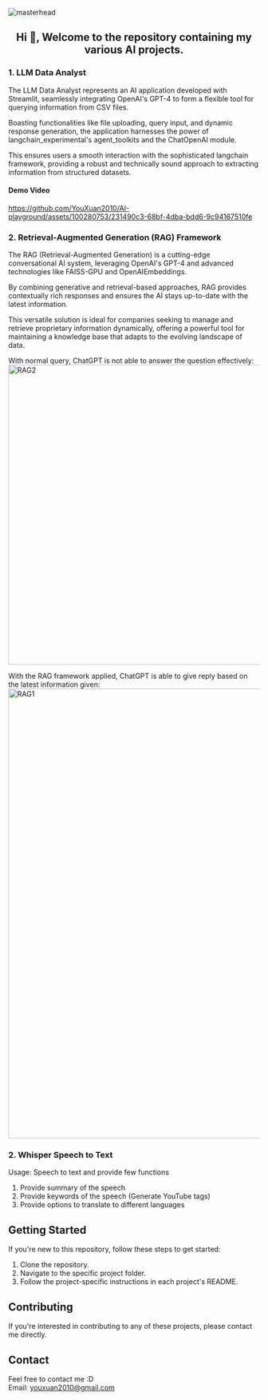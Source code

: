 ![masterhead](https://user-images.githubusercontent.com/10498744/210012254-234538ff-d198-48aa-8964-37e6fd45d227.gif)
<h2 align="center">Hi 👋, Welcome to the repository containing my various AI projects.</h2> 

### 1. LLM Data Analyst

The LLM Data Analyst represents an AI application developed with Streamlit, seamlessly integrating OpenAI's GPT-4 to form a flexible tool for querying information from CSV files. 

Boasting functionalities like file uploading, query input, and dynamic response generation, the application harnesses the power of langchain_experimental's agent_toolkits and the ChatOpenAI module. 

This ensures users a smooth interaction with the sophisticated langchain framework, providing a robust and technically sound approach to extracting information from structured datasets.

#### Demo Video
https://github.com/YouXuan2010/AI-playground/assets/100280753/231490c3-68bf-4dba-bdd6-9c94167510fe

### 2. Retrieval-Augmented Generation (RAG) Framework

The RAG (Retrieval-Augmented Generation) is a cutting-edge conversational AI system, leveraging OpenAI's GPT-4 and advanced technologies like FAISS-GPU and OpenAIEmbeddings.

By combining generative and retrieval-based approaches, RAG provides contextually rich responses and ensures the AI stays up-to-date with the latest information. 

This versatile solution is ideal for companies seeking to manage and retrieve proprietary information dynamically, offering a powerful tool for maintaining a knowledge base that adapts to the evolving landscape of data.

With normal query, ChatGPT is not able to answer the question effectively:
<img width="600" alt="RAG2" src="https://github.com/YouXuan2010/AI-playground/assets/100280753/592f5b8c-6205-43ce-a4ff-8ae4707dc0a3">

With the RAG framework applied, ChatGPT is able to give reply based on the latest information given:
<img width="900" alt="RAG1" src="https://github.com/YouXuan2010/AI-playground/assets/100280753/14696782-7251-4f3a-8d3b-9f3581c96624">

### 2. Whisper Speech to Text

Usage: Speech to text and provide few functions
1. Provide summary of the speech
2. Provide keywords of the speech (Generate YouTube tags)
3. Provide options to translate to different languages

## Getting Started

If you're new to this repository, follow these steps to get started:

1. Clone the repository.
2. Navigate to the specific project folder.
3. Follow the project-specific instructions in each project's README.

## Contributing

If you're interested in contributing to any of these projects, please contact me directly.

## Contact

Feel free to contact me :D \
Email: youxuan2010@gmail.com

